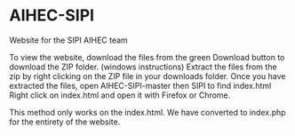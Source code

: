 # AIHEC-SIPI
Website for the SIPI AIHEC team

To view the website, download the files from the green Download button to download the ZIP folder. 
(windows instructions) 
Extract the files from the zip by right clicking on the ZIP file in your downloads folder. 
Once you have extracted the files, open AIHEC-SIPI-master then SIPI to find index.html 
Right click on index.html and open it with Firefox or Chrome. 

This method only works on the index.html. We have converted to index.php for the entirety of the website.

